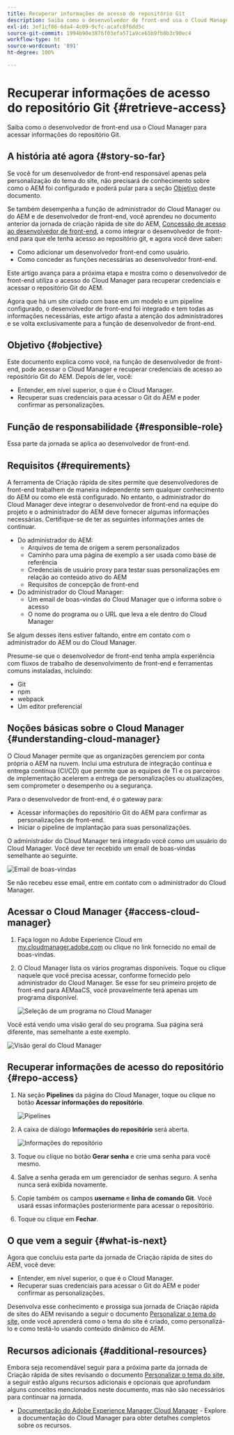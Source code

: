 ```yaml
---
title: Recuperar informações de acesso do repositório Git
description: Saiba como o desenvolvedor de front-end usa o Cloud Manager para acessar informações do repositório Git.
exl-id: 3ef1cf86-6da4-4c09-9cfc-acafc8f6dd5c
source-git-commit: 1994b90e3876f03efa571a9ce65b9fb8b3c90ec4
workflow-type: ht
source-wordcount: '891'
ht-degree: 100%

---
```


# Recuperar informações de acesso do repositório Git {#retrieve-access}

Saiba como o desenvolvedor de front-end usa o Cloud Manager para acessar informações do repositório Git.

## A história até agora {#story-so-far}

Se você for um desenvolvedor de front-end responsável apenas pela personalização do tema do site, não precisará de conhecimento sobre como o AEM foi configurado e poderá pular para a seção [Objetivo](#objective) deste documento.

Se também desempenha a função de administrador do Cloud Manager ou do AEM e de desenvolvedor de front-end, você aprendeu no documento anterior da jornada de criação rápida de site do AEM, [Concessão de acesso ao desenvolvedor de front-end](grant-access.md), a como integrar o desenvolvedor de front-end para que ele tenha acesso ao repositório git, e agora você deve saber:

* Como adicionar um desenvolvedor front-end como usuário.
* Como conceder as funções necessárias ao desenvolvedor front-end.

Este artigo avança para a próxima etapa e mostra como o desenvolvedor de front-end utiliza o acesso do Cloud Manager para recuperar credenciais e acessar o repositório Git do AEM.

Agora que há um site criado com base em um modelo e um pipeline configurado, o desenvolvedor de front-end foi integrado e tem todas as informações necessárias, este artigo afasta a atenção dos administradores e se volta exclusivamente para a função de desenvolvedor de front-end.

## Objetivo {#objective}

Este documento explica como você, na função de desenvolvedor de front-end, pode acessar o Cloud Manager e recuperar credenciais de acesso ao repositório Git do AEM. Depois de ler, você:

* Entender, em nível superior, o que é o Cloud Manager.
* Recuperar suas credenciais para acessar o Git do AEM e poder confirmar as personalizações.

## Função de responsabilidade {#responsible-role}

Essa parte da jornada se aplica ao desenvolvedor de front-end.

## Requisitos {#requirements}

A ferramenta de Criação rápida de sites permite que desenvolvedores de front-end trabalhem de maneira independente sem qualquer conhecimento do AEM ou como ele está configurado. No entanto, o administrador do Cloud Manager deve integrar o desenvolvedor de front-end na equipe do projeto e o administrador do AEM deve fornecer algumas informações necessárias. Certifique-se de ter as seguintes informações antes de continuar.

* Do administrador do AEM:
   * Arquivos de tema de origem a serem personalizados
   * Caminho para uma página de exemplo a ser usada como base de referência
   * Credenciais de usuário proxy para testar suas personalizações em relação ao conteúdo ativo do AEM
   * Requisitos de concepção de front-end
* Do administrador do Cloud Manager:
   * Um email de boas-vindas do Cloud Manager que o informa sobre o acesso
   * O nome do programa ou o URL que leva a ele dentro do Cloud Manager

Se algum desses itens estiver faltando, entre em contato com o administrador do AEM ou do Cloud Manager.

Presume-se que o desenvolvedor de front-end tenha ampla experiência com fluxos de trabalho de desenvolvimento de front-end e ferramentas comuns instaladas, incluindo:

* Git
* npm
* webpack
* Um editor preferencial

## Noções básicas sobre o Cloud Manager {#understanding-cloud-manager}

O Cloud Manager permite que as organizações gerenciem por conta própria o AEM na nuvem. Inclui uma estrutura de integração contínua e entrega contínua (CI/CD) que permite que as equipes de TI e os parceiros de implementação acelerem a entrega de personalizações ou atualizações, sem comprometer o desempenho ou a segurança.

Para o desenvolvedor de front-end, é o gateway para:

* Acessar informações do repositório Git do AEM para confirmar as personalizações de front-end.
* Iniciar o pipeline de implantação para suas personalizações.

O administrador do Cloud Manager terá integrado você como um usuário do Cloud Manager. Você deve ter recebido um email de boas-vindas semelhante ao seguinte.

![Email de boas-vindas](assets/welcome-email.png)

Se não recebeu esse email, entre em contato com o administrador do Cloud Manager.

## Acessar o Cloud Manager {#access-cloud-manager}

1. Faça logon no Adobe Experience Cloud em [my.cloudmanager.adobe.com](https://my.cloudmanager.adobe.com/) ou clique no link fornecido no email de boas-vindas.

1. O Cloud Manager lista os vários programas disponíveis. Toque ou clique naquele que você precisa acessar, conforme fornecido pelo administrador do Cloud Manager. Se esse for seu primeiro projeto de front-end para AEMaaCS, você provavelmente terá apenas um programa disponível.

   ![Seleção de um programa no Cloud Manager](assets/cloud-manager-select-program.png)

Você está vendo uma visão geral do seu programa. Sua página será diferente, mas semelhante a este exemplo.

![Visão geral do Cloud Manager](assets/cloud-manager-overview.png)

## Recuperar informações de acesso do repositório  {#repo-access}

1. Na seção **Pipelines** da página do Cloud Manager, toque ou clique no botão **Acessar informações do repositório**.

   ![Pipelines](assets/pipelines-repo-info.png)

1. A caixa de diálogo **Informações do repositório** será aberta.

   ![Informações do repositório](assets/repo-info.png)

1. Toque ou clique no botão **Gerar senha** e crie uma senha para você mesmo.

1. Salve a senha gerada em um gerenciador de senhas seguro. A senha nunca será exibida novamente.

1. Copie também os campos **username** e **linha de comando Git**. Você usará essas informações posteriormente para acessar o repositório.

1. Toque ou clique em **Fechar**.

## O que vem a seguir {#what-is-next}

Agora que concluiu esta parte da jornada de Criação rápida de sites do AEM, você deve:

* Entender, em nível superior, o que é o Cloud Manager.
* Recuperar suas credenciais para acessar o Git do AEM e poder confirmar as personalizações.

Desenvolva esse conhecimento e prossiga sua jornada de Criação rápida de sites do AEM revisando a seguir o documento [Personalizar o tema do site,](customize-theme.md) onde você aprenderá como o tema do site é criado, como personalizá-lo e como testá-lo usando conteúdo dinâmico do AEM.

## Recursos adicionais {#additional-resources}

Embora seja recomendável seguir para a próxima parte da jornada de Criação rápida de sites revisando o documento [Personalizar o tema do site,](customize-theme.md) a seguir estão alguns recursos adicionais e opcionais que aprofundam alguns conceitos mencionados neste documento, mas não são necessários para continuar na jornada.

* [Documentação do Adobe Experience Manager Cloud Manager](https://experienceleague.adobe.com/docs/experience-manager-cloud-manager/using/introduction-to-cloud-manager.html?lang=pt-BR) - Explore a documentação do Cloud Manager para obter detalhes completos sobre os recursos.
